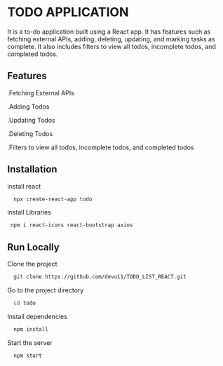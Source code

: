 
# TODO APPLICATION


It is a to-do application built using a React app. It has features such as fetching external APIs, adding, deleting, updating, and marking tasks as complete. It also includes filters to view all todos, incomplete todos, and completed todos.


##  Features
.Fetching External APIs

.Adding Todos

.Updating Todos

.Deleting Todos

.Filters to view all todos, incomplete todos, and completed todos


## Installation

install react 

```bash
  npx create-react-app todo
```
    

 install Libraries

 ```bash
  npm i react-icons react-bootstrap axios 
```

 
## Run Locally

Clone the project

```bash
  git clone https://github.com/devu11/TODO_LIST_REACT.git
```

Go to the project directory

```bash
  cd todo
```

Install dependencies

```bash
  npm install
```

Start the server

```bash
  npm start
```

